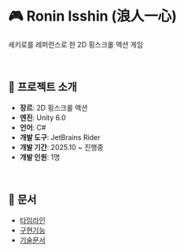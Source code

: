 # 🎮 Ronin Isshin (浪人一心)

세키로를 레퍼런스로 한 2D 횡스크롤 액션 게임

<br>

## 📌 프로젝트 소개
- **장르**: 2D 횡스크롤 액션
- **엔진**: Unity 6.0
- **언어**: C#
- **개발 도구**: JetBrains Rider
- **개발 기간**: 2025.10 ~ 진행중
- **개발 인원**: 1명

<br>

## 📕 문서
- [타임라인](Docs/Timeline/README.md)
- [구현기능](Docs/Features/)
- [기술문서](Docs/Architecture/)